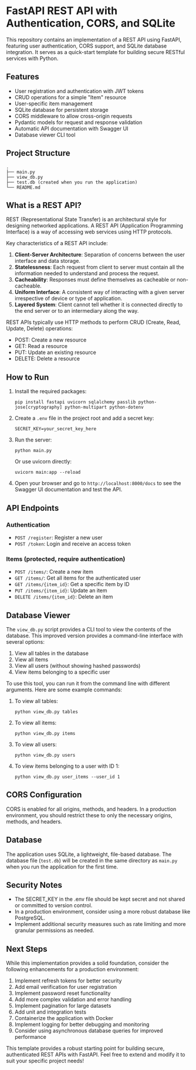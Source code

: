 # FastAPI REST API with Authentication, CORS, and SQLite

This repository contains an implementation of a REST API using FastAPI, featuring user authentication, CORS support, and SQLite database integration. It serves as a quick-start template for building secure RESTful services with Python.

## Features

- User registration and authentication with JWT tokens
- CRUD operations for a simple "Item" resource
- User-specific item management
- SQLite database for persistent storage
- CORS middleware to allow cross-origin requests
- Pydantic models for request and response validation
- Automatic API documentation with Swagger UI
- Database viewer CLI tool

## Project Structure

```
.
├── main.py
├── view_db.py
├── test.db (created when you run the application)
└── README.md
```

## What is a REST API?

REST (Representational State Transfer) is an architectural style for designing networked applications. A REST API (Application Programming Interface) is a way of accessing web services using HTTP protocols.

Key characteristics of a REST API include:

1. **Client-Server Architecture**: Separation of concerns between the user interface and data storage.
2. **Statelessness**: Each request from client to server must contain all the information needed to understand and process the request.
3. **Cacheability**: Responses must define themselves as cacheable or non-cacheable.
4. **Uniform Interface**: A consistent way of interacting with a given server irrespective of device or type of application.
5. **Layered System**: Client cannot tell whether it is connected directly to the end server or to an intermediary along the way.

REST APIs typically use HTTP methods to perform CRUD (Create, Read, Update, Delete) operations:

- POST: Create a new resource
- GET: Read a resource
- PUT: Update an existing resource
- DELETE: Delete a resource

## How to Run

1. Install the required packages:
   ```
   pip install fastapi uvicorn sqlalchemy passlib python-jose[cryptography] python-multipart python-dotenv
   ```

2. Create a `.env` file in the project root and add a secret key:
   ```
   SECRET_KEY=your_secret_key_here
   ```

3. Run the server:
   ```
   python main.py
   ```

   Or use uvicorn directly:
   ```
   uvicorn main:app --reload
   ```

4. Open your browser and go to `http://localhost:8000/docs` to see the Swagger UI documentation and test the API.

## API Endpoints

### Authentication
- `POST /register`: Register a new user
- `POST /token`: Login and receive an access token

### Items (protected, require authentication)
- `POST /items/`: Create a new item
- `GET /items/`: Get all items for the authenticated user
- `GET /items/{item_id}`: Get a specific item by ID
- `PUT /items/{item_id}`: Update an item
- `DELETE /items/{item_id}`: Delete an item

## Database Viewer

The `view_db.py` script provides a CLI tool to view the contents of the database. This improved version provides a command-line interface with several options:

1. View all tables in the database
2. View all items
3. View all users (without showing hashed passwords)
4. View items belonging to a specific user

To use this tool, you can run it from the command line with different arguments. Here are some example commands:

1. To view all tables:
   ```
   python view_db.py tables
   ```

2. To view all items:
   ```
   python view_db.py items
   ```

3. To view all users:
   ```
   python view_db.py users
   ```

4. To view items belonging to a user with ID 1:
   ```
   python view_db.py user_items --user_id 1
   ```

## CORS Configuration

CORS is enabled for all origins, methods, and headers. In a production environment, you should restrict these to only the necessary origins, methods, and headers.

## Database

The application uses SQLite, a lightweight, file-based database. The database file (`test.db`) will be created in the same directory as `main.py` when you run the application for the first time.

## Security Notes

- The SECRET_KEY in the .env file should be kept secret and not shared or committed to version control.
- In a production environment, consider using a more robust database like PostgreSQL.
- Implement additional security measures such as rate limiting and more granular permissions as needed.

## Next Steps

While this implementation provides a solid foundation, consider the following enhancements for a production environment:

1. Implement refresh tokens for better security
2. Add email verification for user registration
3. Implement password reset functionality
4. Add more complex validation and error handling
5. Implement pagination for large datasets
6. Add unit and integration tests
7. Containerize the application with Docker
8. Implement logging for better debugging and monitoring
9. Consider using asynchronous database queries for improved performance

This template provides a robust starting point for building secure, authenticated REST APIs with FastAPI. Feel free to extend and modify it to suit your specific project needs!
